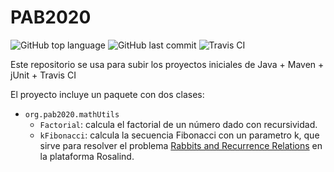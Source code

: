 # PAB2020

![GitHub top language](https://img.shields.io/github/languages/top/olegbrz/PAB2020)
![GitHub last commit](https://img.shields.io/github/last-commit/olegbrz/PAB2020)
![Travis CI](https://travis-ci.com/olegbrz/PAB2020.svg?branch=master)

Este repositorio se usa para subir los proyectos iniciales de Java + Maven + jUnit + Travis CI

El proyecto incluye un paquete con dos clases:

- `org.pab2020.mathUtils`
    - `Factorial`: calcula el factorial de un número dado con recursividad.
    - `kFibonacci`: calcula la secuencia Fibonacci con un parametro k, que sirve para resolver el problema [Rabbits and Recurrence Relations](http://rosalind.info/problems/fib/) en la plataforma Rosalind.